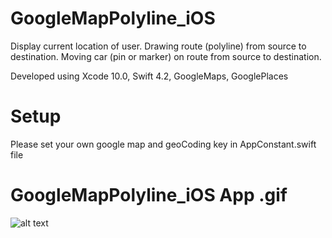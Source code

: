 
# GoogleMapPolyline_iOS

Display current location of user.
Drawing route (polyline) from source to destination.
Moving car (pin or marker) on route from source to destination.

Developed using
Xcode 10.0,
Swift 4.2,
GoogleMaps,
GooglePlaces

# Setup
Please set your own google map and geoCoding key in AppConstant.swift file

# GoogleMapPolyline_iOS App .gif
![alt text](https://github.com/shrikanttanwade/GoogleMapPolyline_iOS/blob/master/GoogleMapPloyline.gif)




